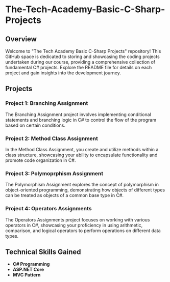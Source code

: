 # The-Tech-Academy-Basic-C-Sharp-Projects

## Overview
Welcome to "The Tech Academy Basic C-Sharp Projects" repository! This GitHub space is dedicated to storing and showcasing the coding projects undertaken during our course, providing a comprehensive collection of fundamental C# projects. Explore the README file for details on each project and gain insights into the development journey.

## Projects

### Project 1: Branching Assignment
The Branching Assignment project involves implementing conditional statements and branching logic in C# to control the flow of the program based on certain conditions.

### Project 2: Method Class Assignment
In the Method Class Assignment, you create and utilize methods within a class structure, showcasing your ability to encapsulate functionality and promote code organization in C#.

### Project 3: Polymoprphism Assignment
The Polymorphism Assignment explores the concept of polymorphism in object-oriented programming, demonstrating how objects of different types can be treated as objects of a common base type in C#.

### Project 4: Operators Assignments
The Operators Assignments project focuses on working with various operators in C#, showcasing your proficiency in using arithmetic, comparison, and logical operators to perform operations on different data types.

## Technical Skills Gained
- **C# Programming**
- **ASP.NET Core**
- **MVC Pattern**
